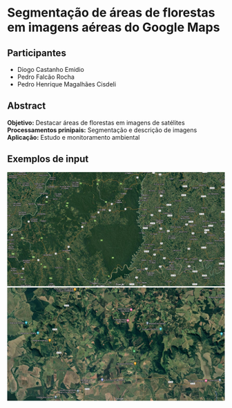 # Segmentação de áreas de florestas em imagens aéreas do Google Maps
## Participantes
* Diogo Castanho Emidio
* Pedro Falcão Rocha
* Pedro Henrique Magalhães Cisdeli
## Abstract
**Objetivo:** Destacar áreas de florestas em imagens de satélites
**Processamentos prinipais:** Segmentação e descrição de imagens
**Aplicação:** Estudo e monitoramento ambiental
## Exemplos de input
![screenshot do google maps](/inputs/input1.png "Screenshot do google maps")
![screenshot do google maps](/inputs/input2.png "Screenshot do google maps")
